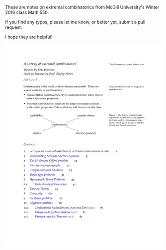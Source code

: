 These are notes on extremal combinatorics from McGill University's Winter 2016 class Math 550. 

If you find any typos, please let me know, or better yet, submit a pull request.

I hope they are helpful!

[![first page](CombinatoricsNotes.png)](CombinatoricsNotes.pdf)